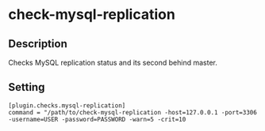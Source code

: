 # check-mysql-replication
## Description

Checks MySQL replication status and its second behind master.

## Setting

```
[plugin.checks.mysql-replication]
command = "/path/to/check-mysql-replication -host=127.0.0.1 -port=3306 -username=USER -password=PASSWORD -warn=5 -crit=10
```


